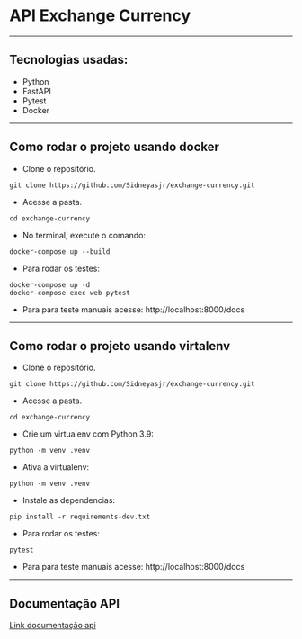 # **API Exchange Currency**
___
## Tecnologias usadas:
* Python
* FastAPI
* Pytest
* Docker
____

## Como rodar o projeto usando docker
* Clone o repositório.
````console
git clone https://github.com/Sidneyasjr/exchange-currency.git
````
* Acesse a pasta.
````console
cd exchange-currency
````
* No terminal, execute o comando:
````console
docker-compose up --build
````
* Para rodar os testes:
````console
docker-compose up -d
docker-compose exec web pytest
````
* Para para teste manuais acesse: http://localhost:8000/docs
___
## Como rodar o projeto usando virtalenv
* Clone o repositório.
````console
git clone https://github.com/Sidneyasjr/exchange-currency.git
````
* Acesse a pasta.
````console
cd exchange-currency
````
* Crie um virtualenv com Python 3.9:
````console
python -m venv .venv
````
* Ativa a virtualenv:
````console
python -m venv .venv
````
* Instale as dependencias:
````console
pip install -r requirements-dev.txt
````
* Para rodar os testes:
````console
pytest
````
* Para para teste manuais acesse: http://localhost:8000/docs
___
## Documentação API
[Link documentação api](https://documenter.getpostman.com/view/16008943/TzXzEHwd#f9d267ae-ef34-4fa8-8d67-1d50a1364d47)